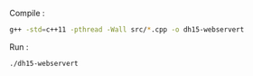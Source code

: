 Compile :
```sh
g++ -std=c++11 -pthread -Wall src/*.cpp -o dh15-webservert
```
Run : 
```sh
./dh15-webservert
```